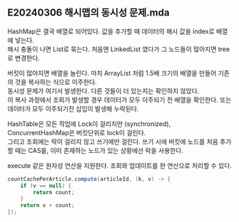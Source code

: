 ## E20240306 해시맵의 동시성 문제.mda
HashMap은 결국 배열로 되어있다. 값을 추가할 때 데이터의 해시 값을 index로 배열에 넣는다.    
해시 충돌이 나면 List로 묶는다. 처음엔 LinkedList 였다가 그 노드들이 많아지면 tree 로 변경한다.    
      
버킷이 많아지면 배열을 늘린다. 마치 ArrayList 처럼 1.5배 크기의 배열을 만들어 기존의 것을 복사하는 식으로 이주한다.         
동시성 문제가 여기서 발생한다. 다른 것들이 더 있는지는 확인하지 않았다.      
이 복사 과정에서 조회가 발생할 경우 데이터가 모두 이주되기 전 배열을 확인한다. 또는 데이터가 모두 이주되기전 삽입이 발생해 누락된다.     

HashTable은 모든 작업에 Lock이 걸리지만 (synchronized), ConcurrentHashMap은 버킷단위로 lock이 걸린다.     
그리고 조회에는 락이 걸리지 않고 쓰기에만 걸린다. 쓰기 시에 버킷에 노드를 처음 추가할 때는 CAS를, 이미 존재하는 노드가 있는 상황에선 락을 사용한다.

execute 같은 원자성 연산을 지원한다. 조회와 업데이트를 한 연산으로 처리할 수 있다.    
``` java
countCachePerArticle.compute(articleId, (k, v) -> {
    if (v == null) {
        return count;
    }
    return v + count;
});
```
